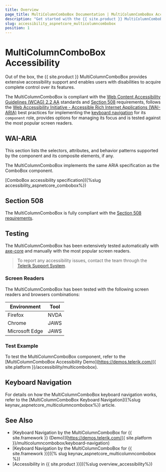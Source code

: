 ```yaml
---
title: Overview
page_title: MultiColumnComboBox Documentation | MultiColumnComboBox Accessibility
description: "Get started with the {{ site.product }} MultiColumnComboBox and learn about its accessibility support for WAI-ARIA, Section 508, and WCAG 2.2."
slug: accessibility_aspnetcore_multicolumncombobox
position: 1
---
```


# MultiColumnComboBox Accessibility

Out of the box, the {{ site.product }} MultiColumnComboBox provides extensive accessibility support and enables users with disabilities to acquire complete control over its features.

The MultiColumnComboBox is compliant with the [Web Content Accessibility Guidelines (WCAG) 2.2 AA](https://www.w3.org/TR/WCAG22/) standards and [Section 508](https://www.section508.gov/) requirements, follows the [Web Accessibility Initiative - Accessible Rich Internet Applications (WAI-ARIA)](https://www.w3.org/WAI/ARIA/apg/) best practices for implementing the [keyboard navigation](#keyboard-navigation) for its `component` role, provides options for managing its focus and is tested against the most popular screen readers.

## WAI-ARIA

This section lists the selectors, attributes, and behavior patterns supported by the component and its composite elements, if any.

The MultiColumnComboBox implements the same ARIA specification as the ComboBox component.

[ComboBox accessibility specification]({%slug accessibility_aspnetcore_combobox%})

## Section 508

The MultiColumnComboBox is fully compliant with the [Section 508 requirements](https://www.section508.gov/).

## Testing

The MultiColumnComboBox has been extensively tested automatically with [axe-core](https://github.com/dequelabs/axe-core) and manually with the most popular screen readers.

> To report any accessibility issues, contact the team through the [Telerik Support System](https://www.telerik.com/account/support-center).

### Screen Readers

The MultiColumnComboBox has been tested with the following screen readers and browsers combinations:

| Environment | Tool |
| ----------- | ---- |
| Firefox | NVDA |
| Chrome | JAWS |
| Microsoft Edge | JAWS |

### Test Example

To test the MultiColumnComboBox component, refer to the [MultiColumnComboBox Accessibility Demo](https://demos.telerik.com/{{ site.platform }}/accessibility/multicombobox).

## Keyboard Navigation

For details on how the MultiColumnComboBox keyboard navigation works, refer to the [MultiColumnComboBox Keyboard Navigation]({%slug keynav_aspnetcore_multicolumncombobox%}) article.

## See Also

* [Keyboard Navigation by the MultiColumnComboBox for {{ site.framework }} (Demo)](https://demos.telerik.com/{{ site.platform }}/multicolumncombobox/keyboard-navigation)
* [Keyboard Navigation by the MultiColumnComboBox for {{ site.framework }}]({% slug keynav_aspnetcore_multicolumncombobox %})
* [Accessibility in {{ site.product }}]({%slug overview_accessibility%})
